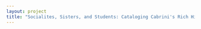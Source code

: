 ```yaml
--- 
layout: project 
title: "Socialites, Sisters, and Students: Cataloging Cabrini's Rich History" 
---
```



